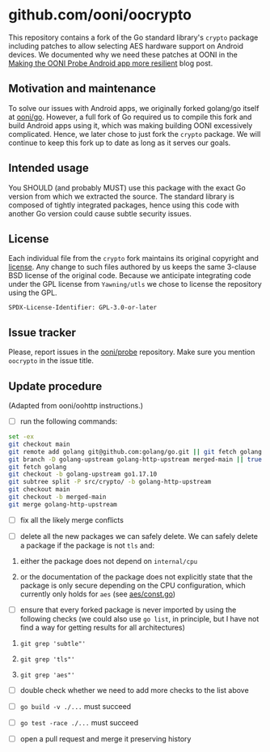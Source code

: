 # github.com/ooni/oocrypto

This repository contains a fork of the Go standard library's `crypto`
package including patches to allow selecting AES hardware support
on Android devices. We documented why we need these patches at OONI in
the [Making the OONI Probe Android app more resilient](
https://ooni.org/post/making-ooni-probe-android-more-resilient/) blog post.

## Motivation and maintenance

To solve our issues with Android apps, we originally forked golang/go
itself at [ooni/go](https://github.com/ooni/go). However, a full fork of
Go required us to compile this fork and build Android apps using it,
which was making building OONI excessively complicated. Hence, we later
chose to just fork the `crypto` package. We will continue to keep this
fork up to date as long as it serves our goals.

## Intended usage

You SHOULD (and probably MUST) use this package with the exact Go
version from which we extracted the source. The standard library is
composed of tightly integrated packages, hence using this code
with another Go version could cause subtle security issues.

## License

Each individual file from the `crypto` fork maintains its original
copyright and [license](https://github.com/golang/go/blob/master/LICENSE). Any
change to such files authored by us keeps the same 3-clause BSD license of
the original code. Because we anticipate integrating code under the GPL license
from `Yawning/utls` we chose to license the repository using the GPL.

```
SPDX-License-Identifier: GPL-3.0-or-later
```

## Issue tracker

Please, report issues in the [ooni/probe](https://github.com/ooni/probe)
repository. Make sure you mention `oocrypto` in the issue title.

## Update procedure

(Adapted from ooni/oohttp instructions.)

- [ ] run the following commands:

```bash
set -ex
git checkout main
git remote add golang git@github.com:golang/go.git || git fetch golang
git branch -D golang-upstream golang-http-upstream merged-main || true
git fetch golang
git checkout -b golang-upstream go1.17.10
git subtree split -P src/crypto/ -b golang-http-upstream
git checkout main
git checkout -b merged-main
git merge golang-http-upstream
```

- [ ] fix all the likely merge conflicts

- [ ] delete all the new packages we can safely delete. We can safely
delete a package if the package is not `tls` and:

1. either the package does not depend on `internal/cpu`

2. or the documentation of the package does not explicitly state that
the package is only secure depending on the CPU configuration, which
currently only holds for `aes` (see [aes/const.go](aes/const.go))

- [ ] ensure that every forked package is never imported by using
the following checks (we could also use `go list`, in principle, but
I have not find a way for getting results for all architectures)

1. `git grep 'subtle"'`

2. `git grep 'tls"'`

3. `git grep 'aes"'`

- [ ] double check whether we need to add more checks to the list above

- [ ] `go build -v ./...` must succeed

- [ ] `go test -race ./...` must succeed

- [ ] open a pull request and merge it preserving history
